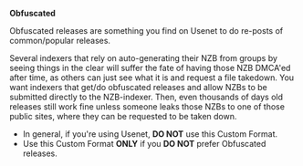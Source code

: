 <!-- markdownlint-disable MD041-->
**Obfuscated**<br>

Obfuscated releases are something you find on Usenet to do re-posts of common/popular releases.

Several indexers that rely on auto-generating their NZB from groups by seeing things in the clear will suffer the fate of having those NZB DMCA'ed after time, as others can just see what it is and request a file takedown.
You want indexers that get/do obfuscated releases and allow NZBs to be submitted directly to the NZB-indexer. Then, even thousands of days old releases still work fine unless someone leaks those NZBs to one of those public sites, where they can be requested to be taken down.

- In general, if you're using Usenet, **DO NOT** use this Custom Format.
- Use this Custom Format **ONLY** if you **DO NOT** prefer Obfuscated releases.
<!-- markdownlint-enable MD041-->
